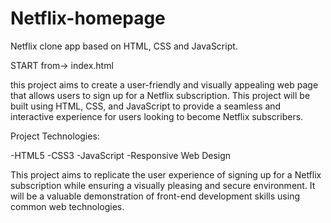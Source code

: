 # Netflix-homepage
Netflix clone app based on HTML, CSS and JavaScript.

START from-> index.html

this project aims to create a user-friendly and visually appealing web page that allows users to sign up for a Netflix subscription. This project will be built using HTML, CSS, and JavaScript to provide a seamless and interactive experience for users looking to become Netflix subscribers.

Project Technologies:

-HTML5
-CSS3
-JavaScript
-Responsive Web Design

This project aims to replicate the user experience of signing up for a Netflix subscription while ensuring a visually pleasing and secure environment. It will be a valuable demonstration of front-end development skills using common web technologies.
